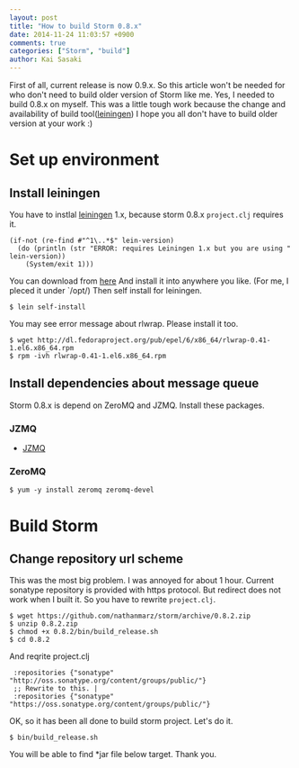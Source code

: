 ```yaml
---
layout: post
title: "How to build Storm 0.8.x"
date: 2014-11-24 11:03:57 +0900
comments: true
categories: ["Storm", "build"]
author: Kai Sasaki
---
```


First of all, current release is now 0.9.x. So this article won't be needed for who don't need to build older version of Storm like me.
Yes, I needed to build 0.8.x on myself. This was a little tough work because the change and availability of build tool([leiningen](http://leiningen.org/))
I hope you all don't have to build older version at your work :)

<!-- more -->

# Set up environment

## Install leiningen

You have to instlal [leiningen](http://leiningen.org/) 1.x, because storm 0.8.x `project.clj` requires it.

    (if-not (re-find #"^1\..*$" lein-version)
      (do (println (str "ERROR: requires Leiningen 1.x but you are using " lein-version))
        (System/exit 1)))

You can download from [here](https://github.com/technomancy/leiningen/releases/tag/1.7.1)
And install it into anywhere you like. (For me, I pleced it under `/opt/)
Then self install for leiningen.

    $ lein self-install

You may see error message about rlwrap. Please install it too.

    $ wget http://dl.fedoraproject.org/pub/epel/6/x86_64/rlwrap-0.41-1.el6.x86_64.rpm
	$ rpm -ivh rlwrap-0.41-1.el6.x86_64.rpm

## Install dependencies about message queue

Storm 0.8.x is depend on ZeroMQ and JZMQ. Install these packages.

### JZMQ
* [JZMQ](https://github.com/zeromq/jzmq)

### ZeroMQ
    $ yum -y install zeromq zeromq-devel

# Build Storm

## Change repository url scheme

This was the most big problem. I was annoyed for about 1 hour. Current sonatype repository is provided with https protocol.
But redirect does not work when I built it. So you have to rewrite `project.clj`.

    $ wget https://github.com/nathanmarz/storm/archive/0.8.2.zip
    $ unzip 0.8.2.zip
    $ chmod +x 0.8.2/bin/build_release.sh
    $ cd 0.8.2

And reqrite project.clj

     :repositories {"sonatype" "http://oss.sonatype.org/content/groups/public/"}
     ;; Rewrite to this. |
     :repositories {"sonatype" "https://oss.sonatype.org/content/groups/public/"}

OK, so it has been all done to build storm project. Let's do it.

    $ bin/build_release.sh

You will be able to find *jar file below target.
Thank you.


